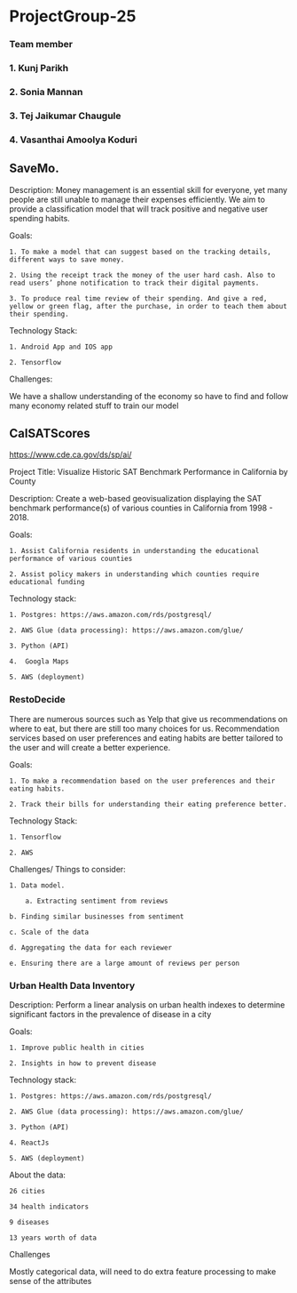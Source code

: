 # ProjectGroup-25

### Team member
### 1. Kunj Parikh
### 2. Sonia Mannan
### 3. Tej Jaikumar Chaugule
### 4. Vasanthai Amoolya Koduri

## SaveMo.

Description:
Money management is an essential skill for everyone, yet many people are still unable to manage their expenses efficiently. We aim to provide a classification model that will track positive and negative user spending habits.


Goals:

    1. To make a model that can suggest based on the tracking details, different ways to save money. 
    
    2. Using the receipt track the money of the user hard cash. Also to read users’ phone notification to track their digital payments.
    
    3. To produce real time review of their spending. And give a red, yellow or green flag, after the purchase, in order to teach them about their spending.

Technology Stack:

    1. Android App and IOS app
    
    2. Tensorflow 


Challenges:

We have a shallow understanding of the economy so have to find and follow many economy related stuff to train our model  



## CalSATScores 

https://www.cde.ca.gov/ds/sp/ai/

Project Title: Visualize Historic SAT Benchmark Performance in California by County 


Description: Create a web-based geovisualization displaying the SAT benchmark performance(s) of various counties in California from 1998 - 2018. 


Goals: 

    1. Assist California residents in understanding the educational performance of various counties 
    
    2. Assist policy makers in understanding which counties require educational funding 


Technology stack: 

    1. Postgres: https://aws.amazon.com/rds/postgresql/ 
    
    2. AWS Glue (data processing): https://aws.amazon.com/glue/ 
    
    3. Python (API) 
    
    4.  Googla Maps 
    
    5. AWS (deployment) 


### RestoDecide

There are numerous sources such as Yelp that give us recommendations on where to eat, but there are still too many choices for us. Recommendation services based on user preferences and eating habits are better tailored to the user and will create a better experience. 

Goals: 
    
    1. To make a recommendation based on the user preferences and their eating habits. 
    
    2. Track their bills for understanding their eating preference better. 


Technology Stack: 
    
    1. Tensorflow 
    
    2. AWS 

Challenges/ Things to consider: 
    
    1. Data model. 
    
    	a. Extracting sentiment from reviews 
	
	b. Finding similar businesses from sentiment 
	
	c. Scale of the data 
	
	d. Aggregating the data for each reviewer 
	
	e. Ensuring there are a large amount of reviews per person 


### Urban Health Data Inventory

Description: Perform a linear analysis on urban health indexes to determine significant factors in the prevalence of disease in a city

Goals:
    
    1. Improve public health in cities 
    
    2. Insights in how to prevent disease 
    
    
Technology stack:
    
    1. Postgres: https://aws.amazon.com/rds/postgresql/ 
    
    2. AWS Glue (data processing): https://aws.amazon.com/glue/ 
    
    3. Python (API) 
    
    4. ReactJs 
    
    5. AWS (deployment)  

About the data: 
	
	26 cities 
	
	34 health indicators 
	
	9 diseases 
	
	13 years worth of data 

Challenges

Mostly categorical data, will need to do extra feature processing to make sense of the attributes 
 
